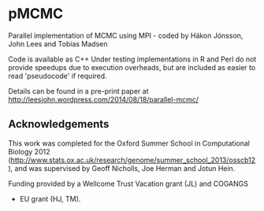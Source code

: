pMCMC
=====

Parallel implementation of MCMC using MPI - coded by Hákon Jónsson, John Lees and Tobias Madsen

Code is available as C++
Under testing implementations in R and Perl do not provide speedups due
to execution overheads, but are included as easier to read 'pseudocode'
if required.

Details can be found in a pre-print paper at http://leesjohn.wordpress.com/2014/08/18/parallel-mcmc/

Acknowledgements
----------------

This work was completed for the Oxford Summer School in Computational Biology 2012 (http://www.stats.ox.ac.uk/research/genome/summer_school_2013/osscb12), and was supervised by Geoff Nicholls, Joe Herman and Jotun Hein.

Funding provided by a Wellcome Trust Vacation grant (JL) and COGANGS
- EU grant (HJ, TM).
